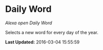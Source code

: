 # Daily Word
*Alexa open Daily Word*

Selects a new word for every day of the year.

**Last Updated:** 2016-03-04 15:55:59
